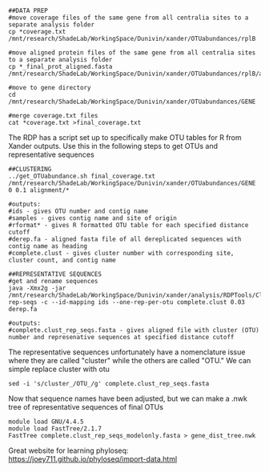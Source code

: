 ```
##DATA PREP
#move coverage files of the same gene from all centralia sites to a separate analysis folder
cp *coverage.txt /mnt/research/ShadeLab/WorkingSpace/Dunivin/xander/OTUabundances/rplB

#move aligned protein files of the same gene from all centralia sites to a separate analysis folder
cp *_final_prot_aligned.fasta /mnt/research/ShadeLab/WorkingSpace/Dunivin/xander/OTUabundances/rplB/alignment

#move to gene directory
cd /mnt/research/ShadeLab/WorkingSpace/Dunivin/xander/OTUabundances/GENE

#merge coverage.txt files
cat *coverage.txt >final_coverage.txt
```

The RDP has a script set up to specifically make OTU tables for R from Xander outputs. Use this in the following steps to get OTUs and representative sequences
```
##CLUSTERING
../get_OTUabundance.sh final_coverage.txt /mnt/research/ShadeLab/WorkingSpace/Dunivin/xander/OTUabundances/GENE 0 0.1 alignment/*

#outputs:
#ids - gives OTU number and contig name
#samples - gives contig name and site of origin
#rformat* - gives R formatted OTU table for each specified distance cutoff
#derep.fa - aligned fasta file of all dereplicated sequences with contig name as heading
#complete.clust - gives cluster number with corresponding site, cluster count, and contig name

##REPRESENTATIVE SEQUENCES
#get and rename sequences
java -Xmx2g -jar /mnt/research/ShadeLab/WorkingSpace/Dunivin/xander/analysis/RDPTools/Clustering.jar rep-seqs -c --id-mapping ids --one-rep-per-otu complete.clust 0.03 derep.fa

#outputs:
#complete.clust_rep_seqs.fasta - gives aligned file with cluster (OTU) number and represenative sequences at specified distance cutoff
```

The representative sequences unfortunately have a nomenclature issue where they are called "cluster" while the others are called "OTU." We can simple replace cluster with otu
```
sed -i 's/cluster_/OTU_/g' complete.clust_rep_seqs.fasta
```

Now that sequence names have been adjusted, but we can make a .nwk tree of representative sequences of final OTUs
```
module load GNU/4.4.5
module load FastTree/2.1.7
FastTree complete.clust_rep_seqs_modelonly.fasta > gene_dist_tree.nwk
```



Great website for learning phyloseq: https://joey711.github.io/phyloseq/import-data.html
